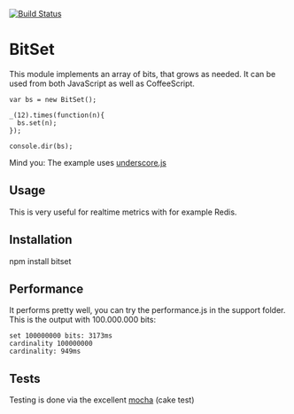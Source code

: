 [![Build Status](https://secure.travis-ci.org/tdegrunt/bitset.png)](http://travis-ci.org/tdegrunt/bitset)

BitSet
======
This module implements an array of bits, that grows as needed. It can be used from both JavaScript as well as CoffeeScript.

    var bs = new BitSet();

    _(12).times(function(n){ 
      bs.set(n);
    });

    console.dir(bs);

Mind you: The example uses [underscore.js](http://documentcloud.github.com/underscore/)
 
Usage
-----
This is very useful for realtime metrics with for example Redis.

Installation
------------
npm install bitset

Performance
-----------
It performs pretty well, you can try the performance.js in the support folder. This is the output with 100.000.000 bits:

    set 100000000 bits: 3173ms
    cardinality 100000000
    cardinality: 949ms

Tests
-----
Testing is done via the excellent [mocha](http://visionmedia.github.com/mocha) (cake test)